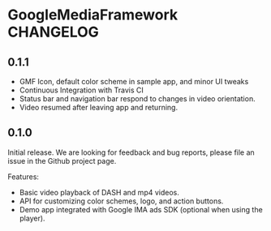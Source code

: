 # GoogleMediaFramework CHANGELOG

## 0.1.1

- GMF Icon, default color scheme in sample app, and minor UI tweaks
- Continuous Integration with Travis CI
- Status bar and navigation bar respond to changes in video orientation.
- Video resumed after leaving app and returning.

## 0.1.0

Initial release. We are looking for feedback and bug reports, please file an issue in the Github project page.

Features:
- Basic video playback of DASH and mp4 videos.
- API for customizing color schemes, logo, and action buttons.
- Demo app integrated with Google IMA ads SDK (optional when using the player).
